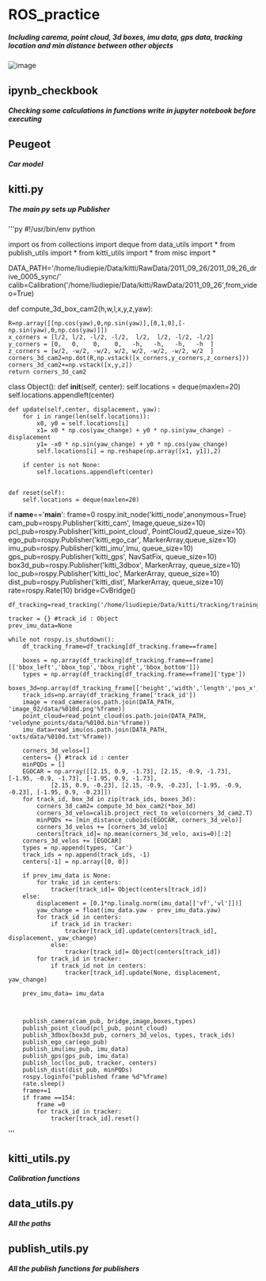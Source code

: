 # ROS_practice
##### Including carema, point cloud, 3d boxes, imu data, gps data, tracking location and min distance between other objects
![image](https://github.com/liudiepie/ROS_practice/blob/master/view.gif)

## ipynb_checkbook 
##### Checking some calculations in functions write in jupyter notebook before executing

## Peugeot
##### Car model

## kitti.py
##### The main py sets up Publisher
'''py
#!/usr/bin/env python

import os
from collections import deque
from data_utils import *
from publish_utils import *
from kitti_utils import *
from misc import *

DATA_PATH='/home/liudiepie/Data/kitti/RawData/2011_09_26/2011_09_26_drive_0005_sync/'
calib=Calibration('/home/liudiepie/Data/kitti/RawData/2011_09_26',from_video=True)

def compute_3d_box_cam2(h,w,l,x,y,z,yaw):
    
    R=np.array([[np.cos(yaw),0,np.sin(yaw)],[0,1,0],[-np.sin(yaw),0,np.cos(yaw)]])
    x_corners = [l/2, l/2, -l/2, -l/2,  l/2,  l/2, -l/2, -l/2]
    y_corners = [0,   0,    0,    0,   -h,   -h,   -h,   -h  ]
    z_corners = [w/2, -w/2, -w/2, w/2, w/2, -w/2, -w/2, w/2  ]
    corners_3d_cam2=np.dot(R,np.vstack([x_corners,y_corners,z_corners]))
    corners_3d_cam2+=np.vstack([x,y,z])
    return corners_3d_cam2

class Object():
	def __init__(self, center):
		self.locations = deque(maxlen=20)
		self.locations.appendleft(center)
		
	def update(self,center, displacement, yaw):
		for i in range(len(self.locations)):
			x0, y0 = self.locations[i]
			x1= x0 * np.cos(yaw_change) + y0 * np.sin(yaw_change) - displacement
			y1= -x0 * np.sin(yaw_change) + y0 * np.cos(yaw_change)
			self.locations[i] = np.reshape(np.array([x1, y1]),2)
		
		if center is not None:
			self.locations.appendleft(center)

		
	def reset(self):
		self.locations = deque(maxlen=20)

if __name__=='__main__':
	frame=0
	rospy.init_node('kitti_node',anonymous=True)
	cam_pub=rospy.Publisher('kitti_cam', Image,queue_size=10)
	pcl_pub=rospy.Publisher('kitti_point_cloud', PointCloud2,queue_size=10)
	ego_pub=rospy.Publisher('kitti_ego_car', MarkerArray,queue_size=10)
	imu_pub=rospy.Publisher('kitti_imu',Imu, queue_size=10)
	gps_pub=rospy.Publisher('kitti_gps', NavSatFix, queue_size=10)
	box3d_pub=rospy.Publisher('kitti_3dbox', MarkerArray, queue_size=10)
	loc_pub=rospy.Publisher('kitti_loc', MarkerArray, queue_size=10)
	dist_pub=rospy.Publisher('kitti_dist', MarkerArray, queue_size=10)
	rate=rospy.Rate(10)
	bridge=CvBridge()
	
	df_tracking=read_tracking('/home/liudiepie/Data/kitti/tracking/training/label_02/0000.txt')
	
	tracker = {} #track_id : Object
	prev_imu_data=None
	
	while not rospy.is_shutdown():
		df_tracking_frame=df_tracking[df_tracking.frame==frame]
		
		boxes = np.array(df_tracking[df_tracking.frame==frame][['bbox_left','bbox_top','bbox_right','bbox_bottom']])
		types = np.array(df_tracking[df_tracking.frame==frame]['type'])
		boxes_3d=np.array(df_tracking_frame[['height','width','length','pos_x','pos_y','pos_z','rot_y']])
		track_ids=np.array(df_tracking_frame['track_id'])
		image = read_camera(os.path.join(DATA_PATH, 'image_02/data/%010d.png'%frame))
		point_cloud=read_point_cloud(os.path.join(DATA_PATH, 'velodyne_points/data/%010d.bin'%frame))
		imu_data=read_imu(os.path.join(DATA_PATH, 'oxts/data/%010d.txt'%frame))
		
		corners_3d_velos=[]
		centers= {} #track id : center
		minPQDs = []
		EGOCAR = np.array([[2.15, 0.9, -1.73], [2.15, -0.9, -1.73], [-1.95, -0.9, -1.73], [-1.95, 0.9, -1.73],
				[2.15, 0.9, -0.23], [2.15, -0.9, -0.23], [-1.95, -0.9, -0.23], [-1.95, 0.9, -0.23]])
		for track_id, box_3d in zip(track_ids, boxes_3d):
			corners_3d_cam2= compute_3d_box_cam2(*box_3d)
			corners_3d_velo=calib.project_rect_to_velo(corners_3d_cam2.T)
			minPQDs += [min_distance_cuboids(EGOCAR, corners_3d_velo)]
			corners_3d_velos += [corners_3d_velo]
			centers[track_id]= np.mean(corners_3d_velo, axis=0)[:2]
		corners_3d_velos += [EGOCAR]
		types = np.append(types, 'Car')
		track_ids = np.append(track_ids, -1)
		centers[-1] = np.array([0, 0])
		
		if prev_imu_data is None:
			for trakc_id in centers:
				tracker[track_id]= Object(centers[track_id])
		else:
		    displacement = [0.1*np.linalg.norm(imu_data[['vf','vl']])]
		    yaw_change = float(imu_data.yaw - prev_imu_data.yaw)
		    for track_id in centers:
		    	if track_id in tracker:
		    		tracker[track_id].update(centers[track_id], displacement, yaw_change)
		    	else:
		    		tracker[track_id]= Object(centers[track_id])
		    for track_id in tracker:
		    	if track_id not in centers:
		    		tracker[track_id].update(None, displacement, yaw_change)
		    
		prev_imu_data= imu_data
		

		
		publish_camera(cam_pub, bridge,image,boxes,types)
		publish_point_cloud(pcl_pub, point_cloud)
		publish_3dbox(box3d_pub, corners_3d_velos, types, track_ids)
		publish_ego_car(ego_pub)
		publish_imu(imu_pub, imu_data)
		publish_gps(gps_pub, imu_data)
		publish_loc(loc_pub, tracker, centers)
		publish_dist(dist_pub, minPQDs)
		rospy.loginfo("published frame %d"%frame)
		rate.sleep()
		frame+=1
		if frame ==154:
			frame =0
			for track_id in tracker:
				tracker[track_id].reset()
'''
## kitti_utils.py
##### Calibration functions

## data_utils.py
##### All the paths

## publish_utils.py
##### All the publish functions for publishers
